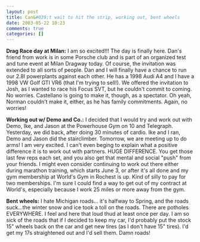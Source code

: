 ```yaml
---
layout: post
title: Can&#039;t wait to hit the strip, working out, bent wheels
date: 2003-05-22 10:23
comments: true
categories: []
---
```

<b>Drag Race day at Milan:</b>
I am so excited!!! The day is finally here. Dan's friend from work is in some Porsche club and is part of an organized test and tune event at Milan Dragway today. Of course, the invitation was extended to all sorts of people. Dan and I will finally have a chance to run our 2.8l powerplants against each other. He has a 1998 Audi A4 and I have a 1998 VW Golf GTI VR6 (that I'm trying to sell!). We offered the invitation to Josh, as I wanted to race his Focus SVT, but he couldn't commit to coming. No worries. Castellano is going to make it, though, as a spectator. Oh yeah, Norman couldn't make it, either, as he has family commitments. Again, no worries!

<b>Working out w/ Demo and Co.:</b>
I decided that I would try and work out with Demo, Ike, and Jason at the Powerhouse Gym on 10 and Telegraph. Yesterday, we did back, after doing 30 minutes of cardio. Ike and I ran, Demo and Jason did the stairclimber. Tomorrow, we are meeting up to do arms! I am very excited. I can't even beging to explain what a positive difference it is to work out with partners. HUGE DIFFERENCE. You get those last few reps each set, and you also get that mental and social "push" from your friends. I might even consider continuing to work out there either during marathon training, which starts June 3, or after it's all done and my gym membership at World's Gym in Rochest is up. Kind of silly to pay for two memberships. I'm sure I could find a way to get out of my contract at World's, especially because I work 25 miles or more away from the gym.

<b>Bent wheels:</b>
I hate Michigan roads... it's halfway to Spring, and the roads suck...the winter snow and ice took a toll on the roads. There are potholes EVERYWHERE. I feel and here that loud thud at least once per day. I am so sick of the roads that if I decided to keep my car, I'd probably put the stock 15" wheels back on the car and get new tires (as I don't have 15" tires). I'd get my 17s straightened out and I'd sell them. Damn roads!
